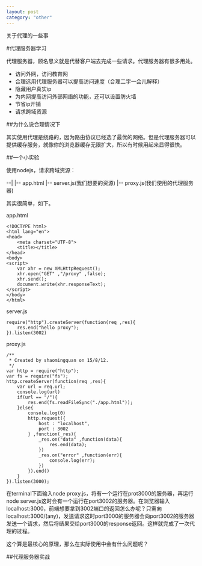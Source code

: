 ```yaml
---
layout: post
category: "other"
---
```


关于代理的一些事

#代理服务器学习

代理服务器，顾名思义就是代替客户端去完成一些请求。代理服务器有很多用处。

- 访问外网，访问教育网
- 合理选用代理服务器可以提高访问速度（合理二字一会儿解释）
- 隐藏用户真实ip
- 为内网提高访问外部网络的功能，还可以设置防火墙
- 节省ip开销
- 请求跨域资源

##为什么说合理情况下

其实使用代理是绕路的，因为路由协议已经选了最优的网络。但是代理服务器可以提供缓存服务，就像你的浏览器缓存无限扩大，所以有时候用起来显得很快。

##一个小实验

使用nodejs，请求跨域资源：

--|
  |-- app.html
  |-- server.js(我们想要的资源)
  |-- proxy.js(我们使用的代理服务器)

其实很简单，如下。

app.html

    <!DOCTYPE html>
    <html lang="en">
    <head>
        <meta charset="UTF-8">
        <title></title>
    </head>
    <body>
    <script>
        var xhr = new XMLHttpRequest();
        xhr.open("GET" ,"/proxy" ,false);
        xhr.send();
        document.write(xhr.responseText);
    </script>
    </body>
    </html>


server.js


    require("http").createServer(function(req ,res){
        res.end("hello proxy");
    }).listen(3002)


proxy.js


    /**
     * Created by shaomingquan on 15/8/12.
     */
    var http = require("http");
    var fs = require("fs");
    http.createServer(function(req ,res){
        var url = req.url;
        console.log(url)
        if(url == "/"){
            res.end(fs.readFileSync("./app.html"));
        }else{
            console.log(0)
            http.request({
                host : "localhost",
                port : 3002
            } ,function(_res){
                _res.on("data" ,function(data){
                    res.end(data);
                })
                _res.on("error" ,function(err){
                    console.log(err);
                })
            }).end()
        }
    }).listen(3000);


在terminal下面输入node proxy.js，将有一个运行在prot3000的服务器，再运行node server.js这时会有一个运行在port3002的服务器。在浏览器输入localhost:3000，前端想要拿到3002端口的返回怎么办呢？只需向localhost:3000/(any)，发送请求这时port3000的服务器会向port3002的服务器发送一个请求，然后将结果交给port3000的response返回。这样就完成了一次代理的过程。

这个算是最核心的原理，那么在实际使用中会有什么问题呢？

##代理服务器实战

